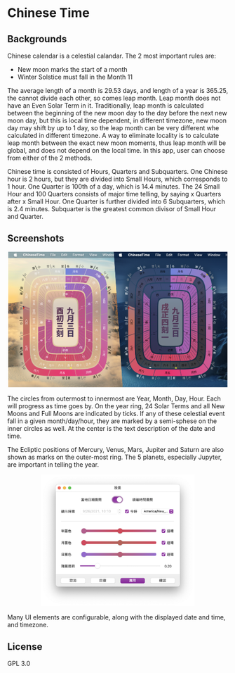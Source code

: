 # Chinese Time

## Backgrounds

Chinese calendar is a celestial calandar. The 2 most important rules are:

* New moon marks the start of a month
* Winter Solstice must fall in the Month 11

The average length of a month is 29.53 days, and length of a year is 365.25, the cannot divide each other, so comes leap month. Leap month does not have an Even Solar Term in it. Traditionally, leap month is calculated between the beginning of the new moon day to the day before the next new moon day, but this is local time dependent, in different timezone, new moon day may shift by up to 1 day, so the leap month can be very different whe calculated in different timezone. A way to eliminate locality is to calculate leap month between the exact new moon moments, thus leap month will be global, and does not depend on the local time. In this app, user can choose from either of the 2 methods.

Chinese time is consisted of Hours, Quarters and Subquarters. One Chinese hour is 2 hours, but they are divided into Small Hours, which corresponds to 1 hour. One Quarter is 100th of a day, which is 14.4 minutes. The 24 Small Hour and 100 Quarters consists of major time telling, by saying x Quarters after x Small Hour. One Quarter is further divided into 6 Subquarters, which is 2.4 minutes. Subquarter is the greatest common divisor of Small Hour and Quarter.

## Screenshots

<p align="middle">
  <img src="/screenshots/example.png" alt="Example" title="Example" width="500"/>
</p>

The circles from outermost to innermost are Year, Month, Day, Hour. Each will progress as time goes by. On the year ring, 24 Solar Terms and all New Moons and Full Moons are indicated by ticks. If any of these celestial event fall in a given month/day/hour, they are marked by a semi-sphese on the inner circles as well. At the center is the text description of the date and time.

The Ecliptic positions of Mercury, Venus, Mars, Jupiter and Saturn are also shown as marks on the outer-most ring. The 5 planets, especially Jupyter, are important in telling the year.

<p align="middle">
  <img src="/screenshots/config.png" alt="Configuration" title="Configuration" width="350"/>
</p>

Many UI elements are configurable, along with the displayed date and time, and timezone.

## License

GPL 3.0
